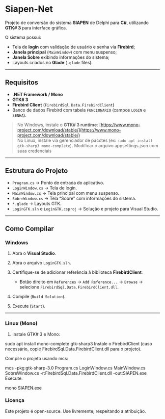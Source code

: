 # Siapen-Net

Projeto de conversão do sistema **SIAPEN** de Delphi para **C#**, utilizando **GTK# 3** para interface gráfica.

O sistema possui:

- Tela de **login** com validação de usuário e senha via **Firebird**;  
- **Janela principal** (`MainWindow`) com menu suspenso;  
- **Janela Sobre** exibindo informações do sistema;  
- Layouts criados no **Glade** (`.glade` files).

---

## Requisitos

- **.NET Framework / Mono**  
- **GTK# 3**  
- **Firebird Client** (`FirebirdSql.Data.FirebirdClient`)  
- Banco de dados Firebird com tabela `FUNCIONARIO` (campos `LOGIN` e `SENHA`).  

> No Windows, instale o **GTK# 3 runtime**: [https://www.mono-project.com/download/stable/](https://www.mono-project.com/download/stable/)  
> No Linux, instale via gerenciador de pacotes (ex: `sudo apt install gtk-sharp3 mono-complete`).
> Modificar o arquivo appsettings.json com suas credenciais

---

## Estrutura do Projeto

- `Program.cs` → Ponto de entrada do aplicativo.  
- `LoginWindow.cs` → Tela de login.  
- `MainWindow.cs` → Tela principal com menu suspenso.  
- `SobreWindow.cs` → Tela “Sobre” com informações do sistema.  
- `*.glade` → Layouts GTK.  
- `LoginGTK.sln` e `LoginGTK.csproj` → Solução e projeto para Visual Studio.

---

## Como Compilar

### Windows

1. Abra o **Visual Studio**.  
2. Abra o arquivo `LoginGTK.sln`.  
3. Certifique-se de adicionar referência à biblioteca **FirebirdClient**:

   - Botão direito em `References` → `Add Reference...` → `Browse` → selecione `FirebirdSql.Data.FirebirdClient.dll`.  

4. Compile (`Build Solution`).  
5. Execute (`Start`).

---

### Linux (Mono)

1. Instale GTK# 3 e Mono:

sudo apt install mono-complete gtk-sharp3
Instale o FirebirdClient (caso necessário, copie FirebirdSql.Data.FirebirdClient.dll para o projeto).

Compile o projeto usando mcs:

mcs -pkg:gtk-sharp-3.0 Program.cs LoginWindow.cs MainWindow.cs SobreWindow.cs -r:FirebirdSql.Data.FirebirdClient.dll -out:SIAPEN.exe
Execute:

mono SIAPEN.exe

### Licença
Este projeto é open-source. Use livremente, respeitando a atribuição.
